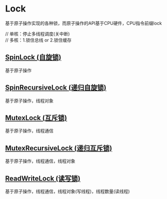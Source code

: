 #  Lock

基于原子操作实现的各种锁，而原子操作的API基于CPU硬件，CPU指令前缀lock


// 单核：停止多线程调度(关中断)    
// 多核：1.锁住总线 or 2.锁住缓存

## [SpinLock (自旋锁)](https://github.com/TannerJin/Lock/blob/master/Lock/Sources/SpinLock.swift)

基于原子操作

## [SpinRecursiveLock (递归自旋锁)](https://github.com/TannerJin/Lock/blob/master/Lock/Sources/SpinRecursiveLock.swift)

基于原子操作，线程对象

## [MutexLock (互斥锁)](https://github.com/TannerJin/Lock/blob/master/Lock/Sources/MutexLock.swift)

基于原子操作，线程通信

## [MutexRecursiveLock (递归互斥锁)](https://github.com/TannerJin/Lock/blob/master/Lock/Sources/MutexRecursiveLock.swift)

基于原子操作，线程通信，线程对象

## [ReadWriteLock (读写锁)](https://github.com/TannerJin/Lock/blob/master/Lock/Sources/ReadWriteLock.swift)

基于原子操作，线程通信，线程对象(写线程)，线程数量(读线程)

